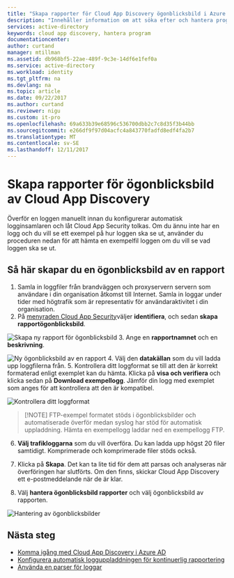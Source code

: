 ```yaml
---
title: "Skapa rapporter för Cloud App Discovery ögonblicksbild i Azure Active Directory | Microsoft Docs"
description: "Innehåller information om att söka efter och hantera program med Cloud App Discovery, vilka är fördelarna och hur det fungerar."
services: active-directory
keywords: cloud app discovery, hantera program
documentationcenter: 
author: curtand
manager: mtillman
ms.assetid: db968bf5-22ae-489f-9c3e-14df6e1fef0a
ms.service: active-directory
ms.workload: identity
ms.tgt_pltfrm: na
ms.devlang: na
ms.topic: article
ms.date: 09/22/2017
ms.author: curtand
ms.reviewer: nigu
ms.custom: it-pro
ms.openlocfilehash: 69a633b39e68596c536700dbb2c7c8d35f3b44bb
ms.sourcegitcommit: e266df9f97d04acfc4a843770fadfd8edf4fa2b7
ms.translationtype: MT
ms.contentlocale: sv-SE
ms.lasthandoff: 12/11/2017
---
```

# <a name="create-cloud-app-discovery-snapshot-reports"></a>Skapa rapporter för ögonblicksbild av Cloud App Discovery

Överför en loggen manuellt innan du konfigurerar automatisk logginsamlaren och låt Cloud App Security tolkas. Om du ännu inte har en logg och du vill se ett exempel på hur loggen ska se ut, använder du proceduren nedan för att hämta en exempelfil loggen om du vill se vad loggen ska se ut.

## <a name="to-create-a-snapshot-report"></a>Så här skapar du en ögonblicksbild av en rapport

1. Samla in loggfiler från brandväggen och proxyservern servern som användare i din organisation åtkomst till Internet. Samla in loggar under tider med högtrafik som är representativ för användaraktivitet i din organisation.
2. På [menyraden Cloud App Security](https://portal.cloudappsecurity.com)väljer **identifiera**, och sedan **skapa rapportögonblicksbild**.
  
  ![Skapa ny rapport för ögonblicksbild](./media/cloudappdiscovery-set-up-snapshots/create-snapshot-command.png)
3. Ange en **rapportnamnet** och en **beskrivning**.
    
  ![Ny ögonblicksbild av en rapport](./media/cloudappdiscovery-set-up-snapshots/create-snapshot-form.png)
4. Välj den **datakällan** som du vill ladda upp loggfilerna från.
5. Kontrollera ditt loggformat se till att den är korrekt formaterad enligt exemplet kan du hämta. Klicka på **visa och verifiera** och klicka sedan på **Download exempellogg**. Jämför din logg med exemplet som anges för att kontrollera att den är kompatibel.
  
  ![Kontrollera ditt loggformat](./media/cloudappdiscovery-set-up-snapshots/create-snapshot-verify.png)
  >  [!NOTE]
  > FTP-exempel formatet stöds i ögonblicksbilder och automatiserade överför medan syslog har stöd för automatisk uppladdning. Hämta en exempellogg laddar ned en exempellogg FTP.
6. **Välj trafikloggarna** som du vill överföra. Du kan ladda upp högst 20 filer samtidigt. Komprimerade och komprimerade filer stöds också.
  
7. Klicka på **Skapa**. Det kan ta lite tid för dem att parsas och analyseras när överföringen har slutförts. Om den finns, skickar Cloud App Discovery ett e-postmeddelande när de är klar.

8. Välj **hantera ögonblicksbild rapporter** och välj ögonblicksbild av rapporten.
  
  ![Hantering av ögonblicksbilder](./media/cloudappdiscovery-set-up-snapshots/create-snapshot-manage.png)

## <a name="next-steps"></a>Nästa steg

* [Komma igång med Cloud App Discovery i Azure AD](cloudappdiscovery-get-started.md)
* [Konfigurera automatisk logguppladdningen för kontinuerlig rapportering](https://docs.microsoft.com/cloud-app-security/discovery-docker)
* [Använda en parser för loggar](https://docs.microsoft.com/cloud-app-security/custom-log-parser)
